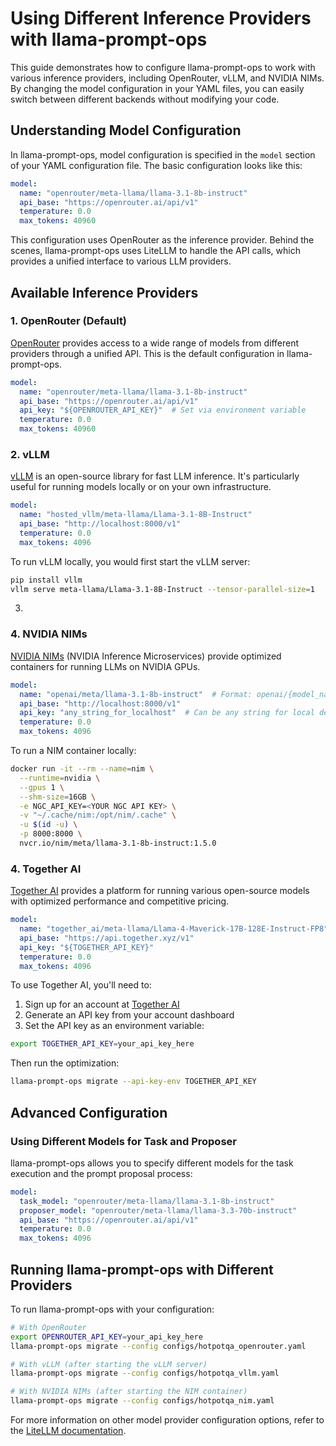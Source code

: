 # Using Different Inference Providers with llama-prompt-ops

This guide demonstrates how to configure llama-prompt-ops to work with various inference providers, including OpenRouter, vLLM, and NVIDIA NIMs. By changing the model configuration in your YAML files, you can easily switch between different backends without modifying your code.

## Understanding Model Configuration

In llama-prompt-ops, model configuration is specified in the `model` section of your YAML configuration file. The basic configuration looks like this:

```yaml
model:
  name: "openrouter/meta-llama/llama-3.1-8b-instruct"
  api_base: "https://openrouter.ai/api/v1"
  temperature: 0.0
  max_tokens: 40960
```

This configuration uses OpenRouter as the inference provider. Behind the scenes, llama-prompt-ops uses LiteLLM to handle the API calls, which provides a unified interface to various LLM providers.

## Available Inference Providers

### 1. OpenRouter (Default)

[OpenRouter](https://openrouter.ai/) provides access to a wide range of models from different providers through a unified API. This is the default configuration in llama-prompt-ops.

```yaml
model:
  name: "openrouter/meta-llama/llama-3.1-8b-instruct"
  api_base: "https://openrouter.ai/api/v1"
  api_key: "${OPENROUTER_API_KEY}"  # Set via environment variable
  temperature: 0.0
  max_tokens: 40960
```

### 2. vLLM

[vLLM](https://github.com/vllm-project/vllm) is an open-source library for fast LLM inference. It's particularly useful for running models locally or on your own infrastructure.

```yaml
model:
  name: "hosted_vllm/meta-llama/Llama-3.1-8B-Instruct"
  api_base: "http://localhost:8000/v1"
  temperature: 0.0
  max_tokens: 4096
```

To run vLLM locally, you would first start the vLLM server:

```bash
pip install vllm
vllm serve meta-llama/Llama-3.1-8B-Instruct --tensor-parallel-size=1
```

3. 

### 4. NVIDIA NIMs

[NVIDIA NIMs](https://docs.nvidia.com/nim/large-language-models/latest/introduction.html) (NVIDIA Inference Microservices) provide optimized containers for running LLMs on NVIDIA GPUs.

```yaml
model:
  name: "openai/meta/llama-3.1-8b-instruct"  # Format: openai/{model_name}
  api_base: "http://localhost:8000/v1"
  api_key: "any_string_for_localhost"  # Can be any string for local deployments
  temperature: 0.0
  max_tokens: 4096
```

To run a NIM container locally:

```bash
docker run -it --rm --name=nim \
  --runtime=nvidia \
  --gpus 1 \
  --shm-size=16GB \
  -e NGC_API_KEY=<YOUR NGC API KEY> \
  -v "~/.cache/nim:/opt/nim/.cache" \
  -u $(id -u) \
  -p 8000:8000 \
  nvcr.io/nim/meta/llama-3.1-8b-instruct:1.5.0
```

### 4. Together AI

[Together AI](https://www.together.ai/) provides a platform for running various open-source models with optimized performance and competitive pricing.

```yaml
model:
  name: "together_ai/meta-llama/Llama-4-Maverick-17B-128E-Instruct-FP8"
  api_base: "https://api.together.xyz/v1"
  api_key: "${TOGETHER_API_KEY}"
  temperature: 0.0
  max_tokens: 4096
```

To use Together AI, you'll need to:

1. Sign up for an account at [Together AI](https://www.together.ai/)
2. Generate an API key from your account dashboard
3. Set the API key as an environment variable:

```bash
export TOGETHER_API_KEY=your_api_key_here
```

Then run the optimization:

```bash
llama-prompt-ops migrate --api-key-env TOGETHER_API_KEY
```

## Advanced Configuration

### Using Different Models for Task and Proposer

llama-prompt-ops allows you to specify different models for the task execution and the prompt proposal process:

```yaml
model:
  task_model: "openrouter/meta-llama/llama-3.1-8b-instruct"
  proposer_model: "openrouter/meta-llama/llama-3.3-70b-instruct"
  api_base: "https://openrouter.ai/api/v1"
  temperature: 0.0
  max_tokens: 4096
```

## Running llama-prompt-ops with Different Providers

To run llama-prompt-ops with your configuration:

```bash
# With OpenRouter
export OPENROUTER_API_KEY=your_api_key_here
llama-prompt-ops migrate --config configs/hotpotqa_openrouter.yaml

# With vLLM (after starting the vLLM server)
llama-prompt-ops migrate --config configs/hotpotqa_vllm.yaml

# With NVIDIA NIMs (after starting the NIM container)
llama-prompt-ops migrate --config configs/hotpotqa_nim.yaml
```

For more information on other model provider configuration options, refer to the [LiteLLM documentation](https://docs.litellm.ai/docs/).
